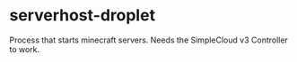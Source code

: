 # serverhost-droplet

Process that starts minecraft servers. Needs the SimpleCloud v3 Controller to work.
